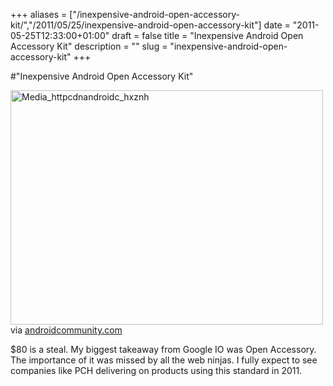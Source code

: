 +++
aliases = ["/inexpensive-android-open-accessory-kit/","/2011/05/25/inexpensive-android-open-accessory-kit"]
date = "2011-05-25T12:33:00+01:00"
draft = false
title = "Inexpensive Android Open Accessory Kit"
description = ""
slug = "inexpensive-android-open-accessory-kit"
+++

#"Inexpensive Android Open Accessory Kit"


 <div class="posterous_bookmarklet_entry">
 <div class='p_embed p_image_embed'>
<a href="http://getfile6.posterous.com/getfile/files.posterous.com/conoroneill/cDfgokDvGBAleEusdywvCzAqjFrxgfxGAtDsFChbdewcIFaeumhrGnlnnysx/media_httpcdnandroidc_hxznh.jpg.scaled1000.jpg"><img alt="Media_httpcdnandroidc_hxznh" height="375" src="http://getfile9.posterous.com/getfile/files.posterous.com/conoroneill/cDfgokDvGBAleEusdywvCzAqjFrxgfxGAtDsFChbdewcIFaeumhrGnlnnysx/media_httpcdnandroidc_hxznh.jpg.scaled500.jpg" width="500" /></a>
</div>


<div class="posterous_quote_citation">via <a href="http://androidcommunity.com/seeeduino-adk-provides-inexpensive-android-open-accessory-kit-alternative-20110524/">androidcommunity.com</a></div>
 <p>$80 is a steal. My biggest takeaway from Google IO was Open Accessory. The importance of it was missed by all the web ninjas. I fully expect to see companies like PCH delivering on products using this standard in 2011.</p></div>
 